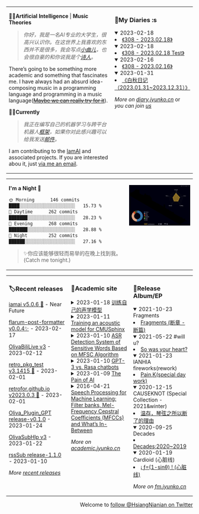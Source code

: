 <table style="border-color: transparent;" cellspacing=0 ><tr><td valign="top" width="60%">
  
🐱‍🏍**Artificial Intelligence** | **Music Theories**

> _你好，我是一名AI专业的大学生，很高兴认识你。在这世界上我喜欢的东西并不是很多，我会写点[小曲儿](https://fm.jyunko.cn)，也会很自豪的和你说我是个[诗人](https://www.zgshige.com/c/2022-07-25/22158479.shtml)。_

There’s going to be something more academic and something that fascinates me. 
I have always had an absurd idea-composing music in a programming language and programming in a music language([~~Maybe we can really try for it~~](https://github.com/academic-jyunko)).

🐱‍👤**Currently** 

> _我正在编写自己的机器学习与跨平台机器人[框架](https://github.com/retrofor/IamAI/)，如果你对此感兴趣可以给我发送[邮件](mailto:admin@jyunko.cn)。_

I am contributing to the [IamAI](https://github.com/retrofor/IamAI/) and associated projects. If you are interested abou it, just [via me an email](mailto:admin@jyunko.cn).
</td><td valign="top" width="33%">
<p align="right">

### 📕My Diaries :s
  
<!-- diary starts -->
<details open="true"><summary>2023-02-18</summary><li><a href="https://diary.jyunko.cn/2023/02/18/Sat">《308 - 2023.02.18》</a></li></details>

<details open="true"><summary>2023-02-18</summary><li><a href="https://diary.jyunko.cn/2023/02/18/Test">《308 - 2023.02.18 Test》</a></li></details>

<details open="true"><summary>2023-02-16</summary><li><a href="https://diary.jyunko.cn/2023/02/16/Thu">《308 - 2023.02.16》</a></li></details>

<details open="true"><summary>2023-01-31</summary><li><a href="https://diary.jyunko.cn/2023/01/31/QY-dairy">《白秋日记（2023.01.31~2023.12.31）》</a></li></details>
<!-- diary ends -->

_More on [diary.jyunko.cn](https://diary.jyunko.cn)_ or 
_you can join [us](https://github.com/Diaries-Store)_
</p>
</td></tr></table>

<table style="border-color: transparent;" cellspacing=0 ><tr><td valign="top" width="60%">
  
<!--START_SECTION:waka-->
**I'm a Night 🦉** 

```text
🌞 Morning      146 commits       ████░░░░░░░░░░░░░░░░░░░░░   15.73 % 
🌆 Daytime      262 commits       ███████░░░░░░░░░░░░░░░░░░   28.23 % 
🌃 Evening      268 commits       ███████░░░░░░░░░░░░░░░░░░   28.88 % 
🌙 Night        252 commits       ██████░░░░░░░░░░░░░░░░░░░   27.16 % 

```



<!--END_SECTION:waka-->
  > ✨你应该能够很轻而易举的在晚上找到我。(Catch me tonight.)
</td><td valign="top" width="33%">
<p align="right">
<img width="500" align="center" src="https://github.com/HsiangNianian/HsiangNianian/blob/main/profile-3d-contrib/profile-night-rainbow.svg">
</p>
</td></tr></table>

<table><tr><td valign="top" width="33%">

### 🏷Recent releases
<!-- recent_releases starts -->
[iamai v5.0.6 🌈](https://github.com/retrofor/iamai/releases/tag/untagged-9b58cbc3a95fbcd26659) - Near Future

[flarum-post-formatter v0.0.4✨](https://github.com/HsiangNianian/flarum-post-formatter/releases/tag/v0.0.4) - 2023-02-17

[OlivaBiliLive v3](https://github.com/HsiangNianian/OlivaBiliLive/releases/tag/untagged-8bf4ca6c48e6c3164a42) - 2023-02-12

[retro_pkg_test v3.1415 🌈](https://github.com/retrofor/retro_pkg_test/releases/tag/v3.1415) - 2023-02-01

[retrofor.github.io v2023.0.3 🌈](https://github.com/retrofor/retrofor.github.io/releases/tag/v2023.0.3) - 2023-02-01

[Oliva_Plugin_GPT release-v0.1.0](https://github.com/retrofor/Oliva_Plugin_GPT/releases/tag/v0.1.0) - 2023-01-24

[OlivaSubHlp v3](https://github.com/HsiangNianian/OlivaSubHlp/releases/tag/3) - 2023-01-22

[rssSub release-1.1.0](https://github.com/HsiangNianian/rssSub/releases/tag/release-1.1.0) - 2023-01-10
<!-- recent_releases ends -->

_More [recent releases](https://github.com/HsiangNianian/HsiangNianian/blob/main/releases.md)_
</td><td valign="top" width="33%">

### 📰Academic site
<!-- blog starts -->
<details><summary>2023-01-18 <a href="https://academic.jyunko.cn/2023/01/18/Training-an-acoustic-model-for-CMUSphinx-zh-CN">训练自己的声学模型</a></summary><p>声学模型主要用于计算语音特征和每个发音模板之间的似然度。目的是为每个声学单元建立一套模型参数（通过不断地学习和改进得到最优的，也就是概率最大的一组HMM模型参数）。</p></details>

<details><summary>2023-01-11 <a href="https://academic.jyunko.cn/2023/01/11/Training-an-acoustic-model-for-CMUSphinx-en">Training an acoustic model for CMUSphinx</a></summary><p>An article explaining how to train one's own acoustic model in CMUSphinx speech recognition project</p></details>

<details><summary>2023-01-10 <a href="https://academic.jyunko.cn/2023/01/10/ASR-Detection-System-of-Sensitive-Words-Based-on-MFSC-Algorithm">ASR Detection System of Sensitive Words Based on MFSC Algorithm</a></summary><p>基于MFSC算法的ASR检测敏感词系统， 此页面为未来paper与软著的提交页面。</p></details>

<details><summary>2023-01-10 <a href="https://academic.jyunko.cn/2023/01/10/GPT-3-vs-Rasa-chatbots">GPT-3 vs. Rasa chatbots</a></summary><p>Richard Trevithick’s locomotive — the GPT-3 of the early 19th century (Shutterstock.com)</p></details>

<details><summary>2023-01-09 <a href="https://academic.jyunko.cn/2023/01/09/The-Pain-of-AI">The Pain of AI</a></summary><p>???</p></details>

<details><summary>2016-04-21 <a href="https://academic.jyunko.cn/2016/04/21/speech-processing-for-machine-learning">Speech Processing for Machine Learning: Filter banks, Mel-Frequency Cepstral Coefficients (MFCCs) and What’s In-Between</a></summary><p>Understanding and computing filter banks and MFCCs and a discussion on why are filter banks becoming increasingly popular.</p></details>
<!-- blog ends -->

_More on [academic.jyunko.cn](https://academic.jyunko.cn/)_
</td><td valign="top" width="33%">

### 🎹Release Album/EP
<!-- fm starts -->
<details open="true"><summary>2021-10-23 Fragments</summary><li><a href="https://fm.jyunko.cn/Fragments">Fragments (断章 - 断篇)</a></li></details>

<details open="true"><summary>2021-05-22 #will u?</summary><li><a href="https://fm.jyunko.cn/So-was-your-heart">So was your heart?</a></li></details>

<details open="true"><summary>2021-01-23 IANHIA fireworks(rework)</summary><li><a href="https://fm.jyunko.cn/paink">Pain,K(special day work)</a></li></details>

<details open="true"><summary>2020-12-15 CAUSEKNOT (Special Collection - 2021&winter)</summary><li><a href="https://fm.jyunko.cn/winter">温存，琴弦之所以断了的理由</a></li></details>

<details open="true"><summary>2020-09-25 Decades</summary><li><a href="https://fm.jyunko.cn/Decades">Decades;2020~2019</a></li></details>

<details open="true"><summary>2020-01-19 Cardioid (心脏线)</summary><li><a href="https://fm.jyunko.cn/Cardioid">¡ ƒ=(1-sinθ) ! (心脏线)</a></li></details>
<!-- fm ends -->
  
_More on [fm.jyunko.cn](https://fm.jyunko.cn/)_
</td></tr></table>

<p align="right">Welcome to <a href="https://twitter.com/HsiangNianian">follow @HsiangNianian on Twitter<a></p>
